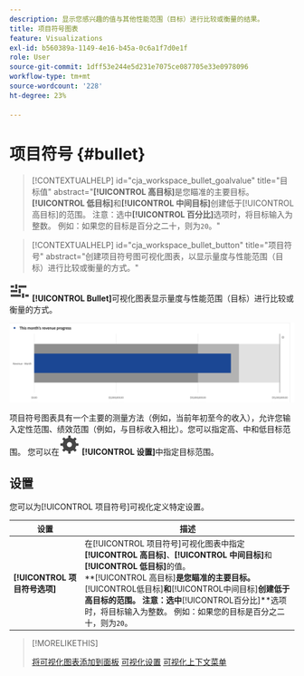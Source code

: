 ```yaml
---
description: 显示您感兴趣的值与其他性能范围（目标）进行比较或衡量的结果。
title: 项目符号图表
feature: Visualizations
exl-id: b560389a-1149-4e16-b45a-0c6a1f7d0e1f
role: User
source-git-commit: 1dff53e244e5d231e7075ce087705e33e0978096
workflow-type: tm+mt
source-wordcount: '228'
ht-degree: 23%

---
```


# 项目符号 {#bullet}

<!-- markdownlint-disable MD034 -->

>[!CONTEXTUALHELP]
>id="cja_workspace_bullet_goalvalue"
>title="目标值"
>abstract="**[!UICONTROL 高目标]**&#x200B;是您瞄准的主要目标。 **[!UICONTROL 低目标]**&#x200B;和&#x200B;**[!UICONTROL 中间目标]**&#x200B;创建低于[!UICONTROL 高目标]的范围。 注意：选中&#x200B;**[!UICONTROL 百分比]**&#x200B;选项时，将目标输入为整数。 例如：如果您的目标是百分之二十，则为`20`。"

<!-- markdownlint-enable MD034 -->

<!-- markdownlint-disable MD034 -->

>[!CONTEXTUALHELP]
>id="cja_workspace_bullet_button"
>title="项目符号"
>abstract="创建项目符号图可视化图表，以显示量度与性能范围（目标）进行比较或衡量的方式。"

<!-- markdownlint-enable MD034 -->


![GraphBullet](/help/assets/icons/GraphBullet.svg) **[!UICONTROL Bullet]**&#x200B;可视化图表显示量度与性能范围（目标）进行比较或衡量的方式。

![](assets/bullet.png)

项目符号图表具有一个主要的测量方法（例如，当前年初至今的收入），允许您输入定性范围、绩效范围（例如，与目标收入相比）。您可以指定高、中和低目标范围。 您可以在![设置](/help/assets/icons/Setting.svg) **[!UICONTROL 设置]**&#x200B;中指定目标范围。

## 设置

您可以为[!UICONTROL 项目符号]可视化定义特定设置。

| 设置 | 描述 |
|---|---|
| **[!UICONTROL 项目符号选项]** | 在[!UICONTROL 项目符号]可视化图表中指定&#x200B;**[!UICONTROL 高目标]**、**[!UICONTROL 中间目标]**&#x200B;和&#x200B;**[!UICONTROL 低目标]**&#x200B;的值。 <br/>**[!UICONTROL 高目标&#x200B;]**是您瞄准的主要目标。**[!UICONTROL &#x200B;低目标&#x200B;]**和**[!UICONTROL &#x200B;中间目标&#x200B;]**创建低于高目标的范围。 注意：选中**[!UICONTROL &#x200B;百分比&#x200B;]**选项时，将目标输入为整数。 例如：如果您的目标是百分之二十，则为`20`。 |

>[!MORELIKETHIS]
>
>[将可视化图表添加到面板](/help/analysis-workspace/visualizations/freeform-analysis-visualizations.md#add-visualizations-to-a-panel)
>[可视化设置](/help/analysis-workspace/visualizations/freeform-analysis-visualizations.md#settings)
>[可视化上下文菜单](/help/analysis-workspace/visualizations/freeform-analysis-visualizations.md#context-menu)
>

